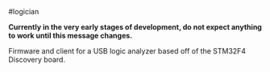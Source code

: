 #logician

**Currently in the very early stages of development, do not expect anything to work until this message changes.**

Firmware and client for a USB logic analyzer based off of the STM32F4 Discovery board.
